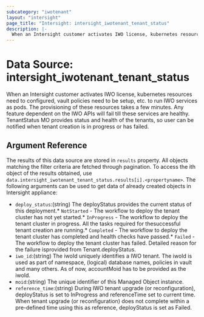 ```yaml
---
subcategory: "iwotenant"
layout: "intersight"
page_title: "Intersight: intersight_iwotenant_tenant_status"
description: |-
  When an Intersight customer activates IWO license, kubernetes resources need to configured, vault policies need to be setup, etc. to run IWO services as pods. The provisioning of these resources takes a few minutes. Any feature dependent on the IWO APIs will fail till these services are healthy. TenantStatus MO provides status and health of the tenants, so user can be notified when tenant creation is in progress or has failed.
---
```


# Data Source: intersight_iwotenant_tenant_status
When an Intersight customer activates IWO license, kubernetes resources need to configured, vault policies need to be setup, etc. to run IWO services as pods. The provisioning of these resources takes a few minutes. Any feature dependent on the IWO APIs will fail till these services are healthy. TenantStatus MO provides status and health of the tenants, so user can be notified when tenant creation is in progress or has failed.
## Argument Reference
The results of this data source are stored in `results` property.
All objects matching the filter criteria are fetched through pagination.
To access the ith object of the results obtained, use `data.intersight_iwotenant_tenant_status.results[i].<propertyname>`.
The following arguments can be used to get data of already created objects in Intersight appliance:
* `deploy_status`:(string) The deployStatus provides the current status of this deployment.* `NotStarted` - The workflow to deploy the tenant cluster has not yet started.* `InProgress` - The workflow to deploy the tenant cluster in progress. All the tasks required for thesuccessful tenant creation are running.* `Completed` - The workflow to deploy the tenant cluster has completed and health checks have passed.* `Failed` - The workflow to deploy the tenant cluster has failed. Detailed reason for the failure isprovided from Tenant.deployStatus. 
* `iwo_id`:(string) The iwoId uniquely identifies a IWO tenant. The iwoId is used as part of namespace, (logical) database names, policies in vault and many others. As of now, accountMoid has to be provided as the iwoId. 
* `moid`:(string) The unique identifier of this Managed Object instance. 
* `reference_time`:(string) During IWO tenant upgrade (or reconfiguration), deployStatus is set to InProgress and referenceTime set to current time. When tenant upgrade (or reconfiguration) does not complete within a pre-defined time using this as reference, deployStatus is set as Failed. 
 